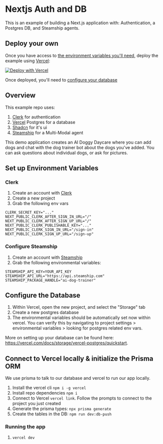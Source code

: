 # Nextjs Auth and DB

This is an example of building a Next.js application with: Authentication, a Postgres DB, and Steamship agents.

## Deploy your own

Once you have access to [the environment variables you'll need](#set-up-environment-variables), deploy the example using [Vercel](https://vercel.com?utm_source=github&utm_medium=readme&utm_campaign=next-example):

[![Deploy with Vercel](https://vercel.com/button)](https://vercel.com/new/clone?repository-url=https://github.com/steamship-core/steamship-frontend/tree/main/examples/nextjs-advanced&project-name=steamship-web-app&repository-name=steamship-web-app&env=CLERK_SECRET_KEY,NEXT_PUBLIC_CLERK_AFTER_SIGN_IN_URL,NEXT_PUBLIC_CLERK_AFTER_SIGN_UP_URL,NEXT_PUBLIC_CLERK_PUBLISHABLE_KEY,NEXT_PUBLIC_CLERK_SIGN_IN_URL,NEXT_PUBLIC_CLERK_SIGN_UP_URL,STEAMSHIP_API_KEY,STEAMSHIP_API_URL,STEAMSHIP_PACKAGE_HANDLE)

Once deployed, you'll need to [configure your database](#configure-the-database)

## Overview

This example repo uses:

1. [Clerk](https://clerk.com/) for authentication
2. [Vercel](https://vercel.com/) Postgres for a database
3. [Shadcn](https://ui.shadcn.com/) for it's ui
4. [Steamship](https://steamship.com) for a Multi-Modal agent

This demo application creates an AI Doggy Daycare where you can add dogs and chat with the dog trainer bot about the dogs you've added. You can ask questions about individual dogs, or ask for pictures.

## Set up Environment Variables

### Clerk

1. Create an account with [Clerk](https://clerk.com/)
2. Create a new project
3. Grab the following env vars

```
CLERK_SECRET_KEY="..."
NEXT_PUBLIC_CLERK_AFTER_SIGN_IN_URL="/"
NEXT_PUBLIC_CLERK_AFTER_SIGN_UP_URL="/"
NEXT_PUBLIC_CLERK_PUBLISHABLE_KEY="..."
NEXT_PUBLIC_CLERK_SIGN_IN_URL="/sign-in"
NEXT_PUBLIC_CLERK_SIGN_UP_URL="/sign-up"
```

### Configure Steamship

1. Create an account with [Steamship](https://steamship.com)
2. Grab the following environmental variables:

```
STEAMSHIP_API_KEY=YOUR_API_KEY
STEAMSHIP_API_URL="https://api.steamship.com"
STEAMSHIP_PACKAGE_HANDLE="ai-dog-trainer"
```

## Configure the Database

1. Within Vercel, open the new project, and select the "Storage" tab
2. Create a new postgres database
3. The environmental variables should be automatically set now within vercel. You can verify this by navigating to project settings > environmental variables > looking for postgres related env vars.

More on setting up your database can be found here: https://vercel.com/docs/storage/vercel-postgres/quickstart.

## Connect to Vercel locally & initialize the Prisma ORM

We use prisma to talk to our database and vercel to run our app locally.

1. Install the vercel cli `npm i -g vercel`
2. Install repo dependencies `npm i`
3. Connect to Vercel `vercel link`. Follow the prompts to connect to the project you just created
4. Generate the prisma types: `npx prisma generate`
5. Create the tables in the DB: `npm run dev:db-push`

### Running the app

1. `vercel dev`
